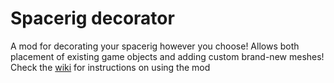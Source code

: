 # Spacerig decorator
A mod for decorating your spacerig however you choose!
Allows both placement of existing game objects and adding custom brand-new meshes! 
Check the [wiki](https://github.com/SamsDRGMods/SpacerigDecorator/wiki) for instructions on using the mod

